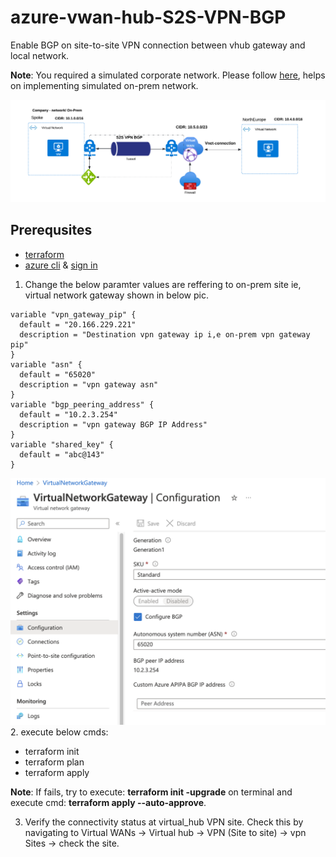 # azure-vwan-hub-S2S-VPN-BGP

Enable BGP on site-to-site VPN connection between vhub gateway and local network.

**Note**: You required a simulated corporate network. Please follow [here](https://github.com/sree7k7/tf_vnet_vpn_lgw_bastion), helps on implementing simulated on-prem network.

![diagram](/pics/VWAN-S2S-VPN-BGP.png)
## Prerequsites
- [terraform](https://developer.hashicorp.com/terraform/tutorials/aws-get-started/install-cli)
- [azure cli](https://learn.microsoft.com/en-us/cli/azure/install-azure-cli) & [sign in](https://learn.microsoft.com/en-us/cli/azure/authenticate-azure-cli)

1. Change the below paramter values are reffering to on-prem site ie, virtual network gateway shown in below pic.
```
variable "vpn_gateway_pip" {
  default = "20.166.229.221"
  description = "Destination vpn gateway ip i,e on-prem vpn gateway pip"
}
variable "asn" {
  default = "65020"
  description = "vpn gateway asn"
}
variable "bgp_peering_address" {
  default = "10.2.3.254"
  description = "vpn gateway BGP IP Address"
}
variable "shared_key" {
  default = "abc@143"
}

```
![diagram](/pics/on-prem-vpn-gateway.png)
2. execute below cmds:
   - terraform init
   - terraform plan
   - terraform apply

**Note**: If fails, try to execute: **terraform init -upgrade** on terminal and execute cmd: **terraform apply --auto-approve**.

3. Verify the connectivity status at virtual_hub VPN site. Check this by navigating to Virtual WANs -> Virtual hub -> VPN (Site to site) -> vpn Sites -> check the site.